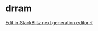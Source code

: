 # drram

[Edit in StackBlitz next generation editor ⚡️](https://stackblitz.com/~/github.com/venumusham/drram)